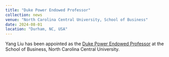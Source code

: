 ```yaml
---
title: "Duke Power Endowed Professor"
collection: news
venue: "North Carolina Central University, School of Business"
date: 2024-08-01
location: "Durham, NC, USA"
---
```

Yang Liu has been appointed as the [Duke Power Endowed Professor]((https://www.nccu.edu/news/nccu-appoints-dr-yang-liu-assistant-professor-computer-information-systems)) at the School of Business, North Carolina Central University.

